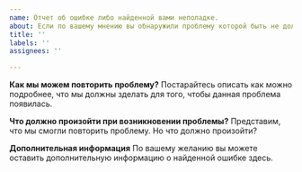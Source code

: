 ```yaml
---
name: Отчет об ошибке либо найденной вами неполадке.
about: Если по вашему мнению вы обнаружили проблему которой быть не должно, обязательно сообщите нам об этом!
title: ''
labels: ''
assignees: ''

---
```


**Как мы можем повторить проблему?**
Постарайтесь описать как можно подробнее, что мы должны зделать для того, чтобы данная проблема появилась.

**Что должно произойти при возникновении проблемы?**
Представим, что мы смогли повторить проблему. Но что должно произойти?

**Дополнительная информация**
По вашему желанию вы можете оставить дополнительную информацию о найденной ошибке здесь.